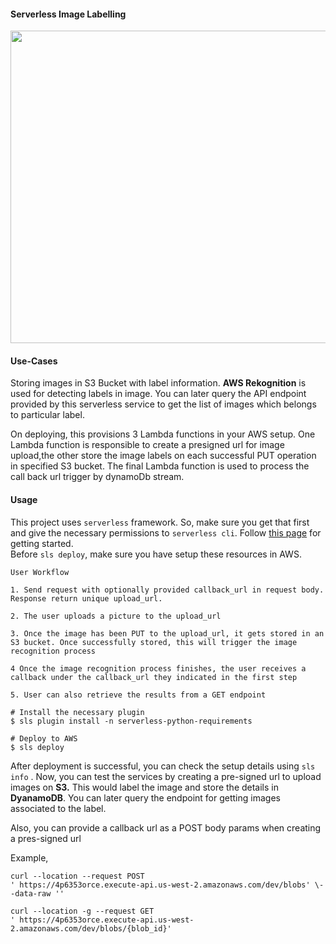 #### Serverless Image Labelling

<img src="https://user-images.githubusercontent.com/10434677/138452508-a60f787f-5d95-4120-ad7c-c89045f06795.png" width="600" height="500" />

#### Use-Cases

Storing images in S3 Bucket with label information. **AWS Rekognition** is used for detecting labels in image. You can later query the API endpoint provided by this serverless service to get the list of images which belongs to particular label. 

On deploying, this provisions 3 Lambda functions in your AWS setup. One Lambda function is responsible to create a presigned url for image upload,the other  store the image labels on each successful PUT operation in specified S3 bucket. The final Lambda function is used to process the call back url trigger by dynamoDb stream.

#### Usage

This project uses `serverless` framework. So, make sure you get that first and give the necessary permissions to `serverless cli`. Follow [this page](https://www.serverless.com/framework/docs/getting-started/) for getting started. <br>
Before `sls deploy`, make sure you have setup these resources in AWS.
```
User Workflow

1. Send request with optionally provided callback_url in request body. Response return unique upload_url.

2. The user uploads a picture to the upload_url

3. Once the image has been PUT to the upload_url, it gets stored in an S3 bucket. Once successfully stored, this will trigger the image recognition process

4 Once the image recognition process finishes, the user receives a callback under the callback_url they indicated in the first step

5. User can also retrieve the results from a GET endpoint

```

```
# Install the necessary plugin
$ sls plugin install -n serverless-python-requirements
```
```
# Deploy to AWS
$ sls deploy
```
After deployment is successful, you can check the setup details using `sls info` . Now, you can test the services by 
creating a pre-signed url to upload images on **S3.** This would label the image and store the details in **DyanamoDB**. You can later query the endpoint for getting images associated to the label.

Also, you can provide a callback url as a POST body params when creating a pres-signed url

Example,

    curl --location --request POST 
    ' https://4p6353orce.execute-api.us-west-2.amazonaws.com/dev/blobs' \--data-raw ''
    
    curl --location -g --request GET 
    ' https://4p6353orce.execute-api.us-west-2.amazonaws.com/dev/blobs/{blob_id}'
      


